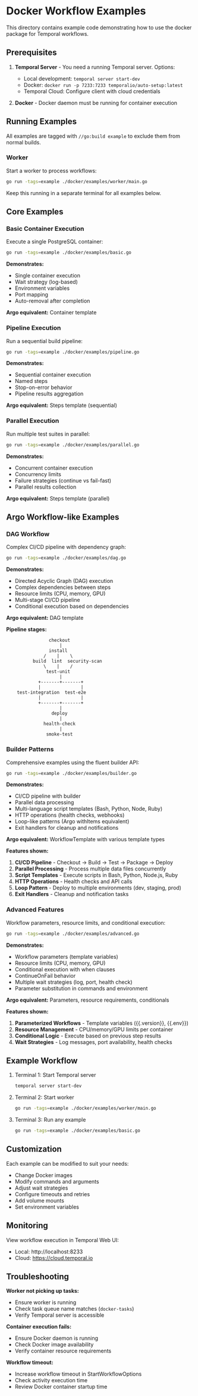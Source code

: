 # Docker Workflow Examples

This directory contains example code demonstrating how to use the docker package for Temporal workflows.

## Prerequisites

1. **Temporal Server** - You need a running Temporal server. Options:
   - Local development: `temporal server start-dev`
   - Docker: `docker run -p 7233:7233 temporalio/auto-setup:latest`
   - Temporal Cloud: Configure client with cloud credentials

2. **Docker** - Docker daemon must be running for container execution

## Running Examples

All examples are tagged with `//go:build example` to exclude them from normal builds.

### Worker

Start a worker to process workflows:

```bash
go run -tags=example ./docker/examples/worker/main.go
```

Keep this running in a separate terminal for all examples below.

## Core Examples

### Basic Container Execution

Execute a single PostgreSQL container:

```bash
go run -tags=example ./docker/examples/basic.go
```

**Demonstrates:**
- Single container execution
- Wait strategy (log-based)
- Environment variables
- Port mapping
- Auto-removal after completion

**Argo equivalent:** Container template

### Pipeline Execution

Run a sequential build pipeline:

```bash
go run -tags=example ./docker/examples/pipeline.go
```

**Demonstrates:**
- Sequential container execution
- Named steps
- Stop-on-error behavior
- Pipeline results aggregation

**Argo equivalent:** Steps template (sequential)

### Parallel Execution

Run multiple test suites in parallel:

```bash
go run -tags=example ./docker/examples/parallel.go
```

**Demonstrates:**
- Concurrent container execution
- Concurrency limits
- Failure strategies (continue vs fail-fast)
- Parallel results collection

**Argo equivalent:** Steps template (parallel)

## Argo Workflow-like Examples

### DAG Workflow

Complex CI/CD pipeline with dependency graph:

```bash
go run -tags=example ./docker/examples/dag.go
```

**Demonstrates:**
- Directed Acyclic Graph (DAG) execution
- Complex dependencies between steps
- Resource limits (CPU, memory, GPU)
- Multi-stage CI/CD pipeline
- Conditional execution based on dependencies

**Argo equivalent:** DAG template

**Pipeline stages:**
```
                checkout
                    |
                install
              /    |    \
          build  lint  security-scan
              \    |    /
               test-unit
                    |
            +-------+-------+
            |               |
    test-integration  test-e2e
            |               |
            +-------+-------+
                    |
                 deploy
                    |
              health-check
                    |
               smoke-test
```

### Builder Patterns

Comprehensive examples using the fluent builder API:

```bash
go run -tags=example ./docker/examples/builder.go
```

**Demonstrates:**
- CI/CD pipeline with builder
- Parallel data processing
- Multi-language script templates (Bash, Python, Node, Ruby)
- HTTP operations (health checks, webhooks)
- Loop-like patterns (Argo withItems equivalent)
- Exit handlers for cleanup and notifications

**Argo equivalent:** WorkflowTemplate with various template types

**Features shown:**
1. **CI/CD Pipeline** - Checkout → Build → Test → Package → Deploy
2. **Parallel Processing** - Process multiple data files concurrently
3. **Script Templates** - Execute scripts in Bash, Python, Node.js, Ruby
4. **HTTP Operations** - Health checks and API calls
5. **Loop Pattern** - Deploy to multiple environments (dev, staging, prod)
6. **Exit Handlers** - Cleanup and notification tasks

### Advanced Features

Workflow parameters, resource limits, and conditional execution:

```bash
go run -tags=example ./docker/examples/advanced.go
```

**Demonstrates:**
- Workflow parameters (template variables)
- Resource limits (CPU, memory, GPU)
- Conditional execution with when clauses
- ContinueOnFail behavior
- Multiple wait strategies (log, port, health check)
- Parameter substitution in commands and environment

**Argo equivalent:** Parameters, resource requirements, conditionals

**Features shown:**
1. **Parameterized Workflows** - Template variables ({{.version}}, {{.env}})
2. **Resource Management** - CPU/memory/GPU limits per container
3. **Conditional Logic** - Execute based on previous step results
4. **Wait Strategies** - Log messages, port availability, health checks

## Example Workflow

1. Terminal 1: Start Temporal server
   ```bash
   temporal server start-dev
   ```

2. Terminal 2: Start worker
   ```bash
   go run -tags=example ./docker/examples/worker/main.go
   ```

3. Terminal 3: Run any example
   ```bash
   go run -tags=example ./docker/examples/basic.go
   ```

## Customization

Each example can be modified to suit your needs:

- Change Docker images
- Modify commands and arguments
- Adjust wait strategies
- Configure timeouts and retries
- Add volume mounts
- Set environment variables

## Monitoring

View workflow execution in Temporal Web UI:
- Local: http://localhost:8233
- Cloud: https://cloud.temporal.io

## Troubleshooting

**Worker not picking up tasks:**
- Ensure worker is running
- Check task queue name matches (`docker-tasks`)
- Verify Temporal server is accessible

**Container execution fails:**
- Ensure Docker daemon is running
- Check Docker image availability
- Verify container resource requirements

**Workflow timeout:**
- Increase workflow timeout in StartWorkflowOptions
- Check activity execution time
- Review Docker container startup time
